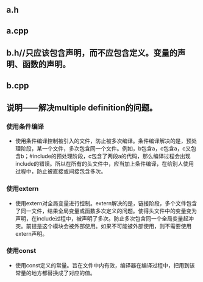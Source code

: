 
## a.h

## a.cpp

## b.h//只应该包含声明，而不应包含定义。变量的声明、函数的声明。

## b.cpp


## 说明——解决multiple definition的问题。
### 使用条件编译
* 使用条件编译控制被引入的文件，防止被多次编译。条件编译解决的是，预处理阶段，某一个文件，多次包含同一个文件。例如，b包含a，c包含a，c又包含b；#include的预处理阶段，c包含了两段a的代码，那么编译过程会出现include的错误。所以在所有的头文件中，应当加上条件编译，在给别人使用过程中，防止被直接或间接包含多次。
### 使用extern
* 使用extern对全局变量进行控制。extern解决的是，链接阶段，多个文件包含了同一文件，结果全局变量或函数多次定义的问题。使得头文件中的变量变为声明，在include过程中，被声明了多次。防止多次包含同一个全局变量起冲突。前提是这个模块会被外部使用。如果不可能被外部使用，则不需要使用extern声明。

### 使用const
* 使用const定义的常量。旨在文件中内有效，编译器在编译过程中，把用到该常量的地方都替换成了对应的值。